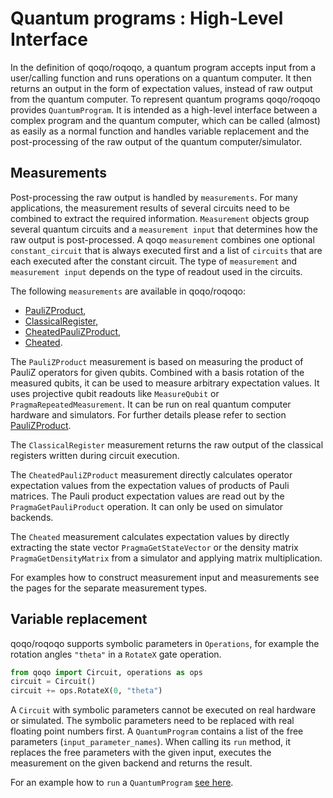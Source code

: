 # Quantum programs : High-Level Interface

In the definition of qoqo/roqoqo, a quantum program accepts input from a user/calling function and runs operations on a quantum computer. It then returns an output in the form of expectation values, instead of raw output from the quantum computer. 
To represent quantum programs qoqo/roqoqo provides `QuantumProgram`.
It is intended as a high-level interface between a complex program and the quantum computer, which can be called (almost) as easily as a normal function and handles variable replacement and the post-processing of the raw output of the quantum computer/simulator.

## Measurements

Post-processing the raw output is handled by `measurements`.
For many applications, the measurement results of several circuits need to be combined to extract the required information.
`Measurement` objects group several quantum circuits and a `measurement input` that determines how the raw output is post-processed.
A qoqo `measurement` combines one optional `constant_circuit` that is always executed first and a list of `circuits` that are each executed after the constant circuit.
The type of `measurement` and `measurement input` depends on the type of readout used in the circuits.

The following `measurements` are available in qoqo/roqoqo:

* [PauliZProduct](pauliz.md),
* [ClassicalRegister](classical.md),
* [CheatedPauliZProduct](pauliz_cheated.md),
* [Cheated](cheated.md).

The `PauliZProduct` measurement is based on measuring the product of PauliZ operators for given qubits. Combined with a basis rotation of the measured qubits, it can be used to measure arbitrary expectation values. It uses projective qubit readouts like `MeasureQubit` or `PragmaRepeatedMeasurement`. It can be run on real quantum computer hardware and simulators. For further details please refer to section [PauliZProduct](pauliz.md).

The `ClassicalRegister` measurement returns the raw output of the classical registers written during circuit execution.

The `CheatedPauliZProduct` measurement directly calculates operator expectation values from the expectation values of products of Pauli matrices. The Pauli product expectation values are read out by the `PragmaGetPauliProduct` operation. It can only be used on simulator backends.

The `Cheated` measurement calculates expectation values by directly extracting the state vector `PragmaGetStateVector` or the density matrix `PragmaGetDensityMatrix` from a simulator and applying matrix multiplication.

For examples how to construct measurement input and measurements see the pages for the separate measurement types.

## Variable replacement

qoqo/roqoqo supports symbolic parameters in `Operations`, for example the rotation angles `"theta"` in a `RotateX` gate operation. 

```python
from qoqo import Circuit, operations as ops 
circuit = Circuit()
circuit += ops.RotateX(0, "theta")
```

A `Circuit` with symbolic parameters cannot be executed on real hardware or simulated. The symbolic parameters need to be replaced with real floating point numbers first. A `QuantumProgram` contains a list of the free parameters (`input_parameter_names`).
When calling its `run` method, it replaces the free parameters with the given input, executes the measurement on the given backend and returns the result.

For an example how to `run` a `QuantumProgram` [see here](program.md).
